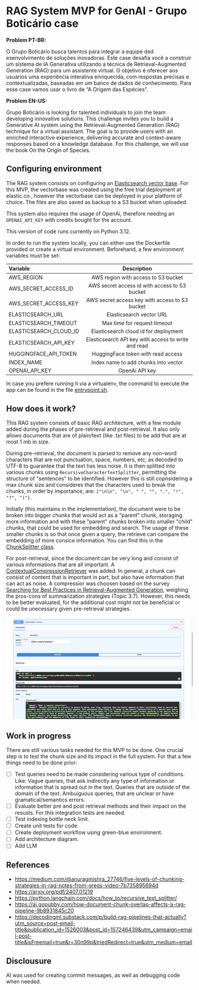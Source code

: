 # RAG System MVP for GenAI - Grupo Boticário case

**Problem PT-BR:**

O Grupo Boticário busca talentos para integrar a equipe ded esenvolvimento de soluções inovadoras. Este case desafia você a construir um sistema de IA Generativa utilizando a técnica de Retrieval-Augmented Generation (RAG) para um assistente virtual. O objetivo é oferecer aos usuários uma experiência interativa enriquecida, com respostas precisas e contextualizadas, baseadas em um banco de dados de conhecimento. Para esse case vamos usar o livro de “A Origem das Espécies”.

**Problem EN-US:**

Grupo Boticário is looking for talented individuals to join the team developing innovative solutions. This challenge invites you to build a Generative AI system using the Retrieval-Augmented Generation (RAG) technique for a virtual assistant. The goal is to provide users with an enriched interactive experience, delivering accurate and context-aware responses based on a knowledge database. For this challenge, we will use the book On the Origin of Species.

## Configuring environment

The RAG system consists on configuring an [Elasticsearch vector base](https://www.elastic.co). For this MVP, the vectorbase was created using the free trial deployment at elastic.co , however the vectorbase can be deployed in your platform of choice. The files are also saved as backup to a S3 bucket when uploaded.

This system also requires the usage of OpenAi, therefore needing an
`OPENAI_API_KEY` with credits bought for the account.

This version of code runs currently on Python 3.12.

In order to run the system locally, you can either use the Dockerfile provided or create a virtual environment. Beforehand, a few environment variables must be set:

| Variable                 | Description |
| :----------------------- | :------: |
| AWS_REGION               |   AWS region with access to S3 bucket   | 
| AWS_SECRET_ACCESS_ID     |   AWS secret access id with access to S3 bucket   | 
| AWS_SECRET_ACCESS_KEY    |  AWS secret access key with access to S3 bucket   | 
| ELASTICSEARCH_URL | Elasticsearch vector URL |
| ELASTICSEARCH_TIMEOUT | Max time for request timeout |
| ELASTICSEARCH_CLOUD_ID | Elasticsearch cloud id for deployment |
| ELASTICSEARCH_API_KEY |  Elasticsearch API key with access to write and read |
| HUGGINGFACE_API_TOKEN | HuggingFace token with read access |
| INDEX_NAME | Index name to add chunks into vector |
| OPENAI_API_KEY | OpenAi API key |

In case you prefere running it via a virtualenv, the command to execute the app can be found in the file [entrypoint.sh](entrypoint.sh).


## How does it work?

This RAG system consists of basic RAG architecture, with a few module added during the phases of pre-retrieval and post-retrieval. It also only allows documents that are of plain/text (like .txt files) to be add that are at most 1 mb in size.

During pre-retrieval, the document is parsed to remove any non-word characters that are not punctuation, space, numbers, etc, as decoded to UTF-8 to guarantee that the text has less noise. It is then splitted into various chunks using `RecursiveCharacterTextSplitter`, permitting the structure of "sentences" to be identified. However this is still copnsidering a max chunk size and consideres that the characters used to break the chunks, in order by importance, are: `["\n\n", "\n", " ", "", ".", "!", "?", ")"]`.

Initially (this maintains in the implementation), the document were to be broken into bigger chunks that would act as a "parent" chunk, storaging more information and with these "parent" chunks broken into smaller "child" chunks, that could be used for embedding and search. The usage of these smaller chunks is so that once given a query, the retrieve can compare the embedding of more consice information. You can find this in the [ChunkSplitter class](app/handler/chunk_splitter.py).

For post-retrieval, since the document can be very long and consist of various informations that are all important. A [ContextualCompressionRetriever](https://python.langchain.com/docs/how_to/contextual_compression/) was added. In general, a chunk can consist of content that is important in part, but also have information that can act as noise. A compressior was choosen based on the survey [Searching for Best Practices in Retrieval-Augmented
Generation](https://arxiv.org/pdf/2407.01219), weighing the pros-cons of summarization strategies (Topic 3.7). However, this needs to be better evaluated, for the additional cost might not be beneficial or could be unecessary given pre-retrieval strategies.

![Example of retrieval request](artifacts/retrieve_request.png)

## Work in progress

There are still various tasks needed for this MVP to be done. One crucial step is to test the chunk size and its impact in the full system. For that a few things need to be done prior:
- [ ] Test queries need to be made considering various type of conditions. Like: Vague queries, that ask indirectly any type of information or information that is spread out in the text. Queries that are outside of the domain of the text. Ambuiguous queries, that are unclear or have gramatical/semantics errors.
- [ ] Evaluate better pre and post retrieval methods and their impact on the resusts. For this integration tests are needed.
- [ ] Test indexing bottle neck limit.
- [ ] Create unit tests for code.
- [ ] Create deployment workflow using green-blue environment.
- [ ] Add architecture diagram.
- [ ] Add LLM 

## References

- https://medium.com/@anuragmishra_27746/five-levels-of-chunking-strategies-in-rag-notes-from-gregs-video-7b735895694d
- https://arxiv.org/pdf/2407.01219
- https://python.langchain.com/docs/how_to/recursive_text_splitter/
- https://ai.gopubby.com/how-document-chunk-overlap-affects-a-rag-pipeline-9b8931845c20
- https://decodingml.substack.com/p/build-rag-pipelines-that-actually?utm_source=post-email-title&publication_id=1526003&post_id=157246439&utm_campaign=email-post-title&isFreemail=true&r=30n99p&triedRedirect=true&utm_medium=email

## Disclousure 

AI was used for creating commit messages, as well as debugging code when needed.